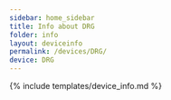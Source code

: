 ```yaml
---
sidebar: home_sidebar
title: Info about DRG
folder: info
layout: deviceinfo
permalink: /devices/DRG/
device: DRG
---
```

{% include templates/device_info.md %}